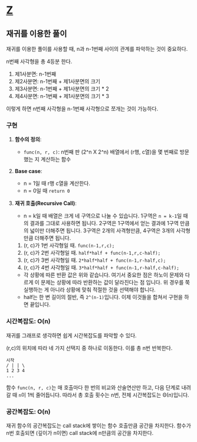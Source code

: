 # [Z](https://www.acmicpc.net/problem/1074)

## 재귀를 이용한 풀이

재귀를 이용한 풀이를 사용할 때, n과 n-1번째 사이의 관계를 파악하는 것이 중요하다.

n번째 사각형을 총 4등분 한다.

1. 제1사분면: n-1번째
2. 제2사분면: n-1번째 + 제1사분면의 크기
3. 제3사분면: n-1번째 + 제1사분면의 크기 * 2
4. 제4사분면: n-1번째 + 제1사분면의 크기 * 3

이렇게 하면 n번째 사각형을 n-1번째 사각형으로 쪼개는 것이 가능하다.

### 구현

1. **함수의 정의**: 
	- `func(n, r, c)`: n번째 판 (2^n X 2^n) 배열에서 (r행, c열)을 몇 번째로 방문했는 지 계산하는  함수
2. **Base case**: 
	- n = 1일 때  r행 c열을 계산한다.
	- n = 0일 때 `return 0`
3. **재귀 호출(Recursive Call)**: 
	- n = k일 때 배열은 크게 네 구역으로 나눌 수 있습니다. 1구역은 `n = k-1`일 때의 결과를 그대로 사용하면 됩니다. 2구역은 1구역에서 얻는 결과에 1구역 만큼의 넓이만 더해주면 됩니다. 3구역은 2개의 사격형만큼, 4구역은 3개의 사각형만큼 더해주면 됩니다. 
	1. (r, c)가 1번 사각형일 때. `func(n-1,r,c);`
	2. (r, c)가 2번 사각형일 때. `half*half + func(n-1,r,c-half);`
	3. (r, c)가 3번 사각형일 때. `2*half*half + func(n-1,r-half,c);`
	4. (r, c)가 4번 사각형일 때. `3*half*half + func(n-1,r-half,c-half);`
	
	- 각 상황에 따른 반환 값은 위와 같습니다. 여기서 중요한 점은 하노이 문제와 다르게 이 문제는 상황에 따라 반환하는 값이 달라진다는 점 입니다. 위 경우를 쭉 실행하는 게 아니라 상황에 맞춰 적절한 것을 선택해야 합니다. 
	- half는 한 변 길이의 절반, 즉 `2^(n-1)`입니다. 이제 이것들을 합쳐서 구현을 하면 끝입니다.

### 시간복잡도: O(n)

재귀를 그래프로 생각하면 쉽게 시간복잡도를 파악할 수 있다.

(r,c)의 위치에 따라 네 가지 선택지 중 하나로 이동한다. 이를 총 n번 반복한다. 

```
시작
/ | | \
1 2 3 4
...
```

함수 `func(n, r, c)`는 매 호출마다 한 번의 비교와 산술연산만 하고, 다음 단계로 내려갈 때 `n`이 1씩 줄어듭니다. 따라서 총 호출 횟수는 n번, 전체 시간복잡도는 Θ(n)입니다.

### 공간복잡도: O(n)

재귀 함수의 공간복잡도는 call stack에 쌓이는 함수 호출만큼 공간을 차지한다. 함수가 n번 호출되면 (깊이가 n이면) call stack에 n만큼의 공간을 차지한다.